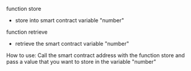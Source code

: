 function store
- store into smart contract variable "number"

function retrieve
- retrieve the smart contract variable "number"

How to use:
Call the smart contract address with the function store and pass a value that you want to store in the variable "number"

